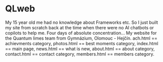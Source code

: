 # QLweb
My 15 year old me had no knowledge about Frameworks etc. So I just built my site from scratch back at the time when there were no AI chatbots or copilots to help me. Four days of absolute concentration...
My website for the Quantum limes team from Gymnázium, Olomouc - Hejčín.
ach.html == achievments category,
photos.html == best moments category,
index.html == main page,
news.html == what is new,
about.html == about category,
contact.html == contact category,
members.html == members category.
